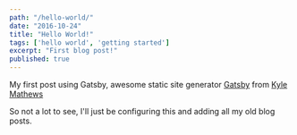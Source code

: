 ```yaml
---
path: "/hello-world/"
date: "2016-10-24"
title: "Hello World!"
tags: ['hello world', 'getting started']
excerpt: "First blog post!"
published: true
---
```


My first post using Gatsby, awesome static site generator [Gatsby][gatsby] from
[Kyle Mathews][kyle]

So not a lot to see, I'll just be configuring this and adding all my old blog
posts.

<!-- Links -->

[gatsby]: https://github.com/gatsbyjs/gatsby
[kyle]: https://github.com/KyleAMathews
